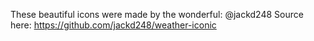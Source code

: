 These beautiful icons were made by the wonderful: @jackd248
Source here: https://github.com/jackd248/weather-iconic
